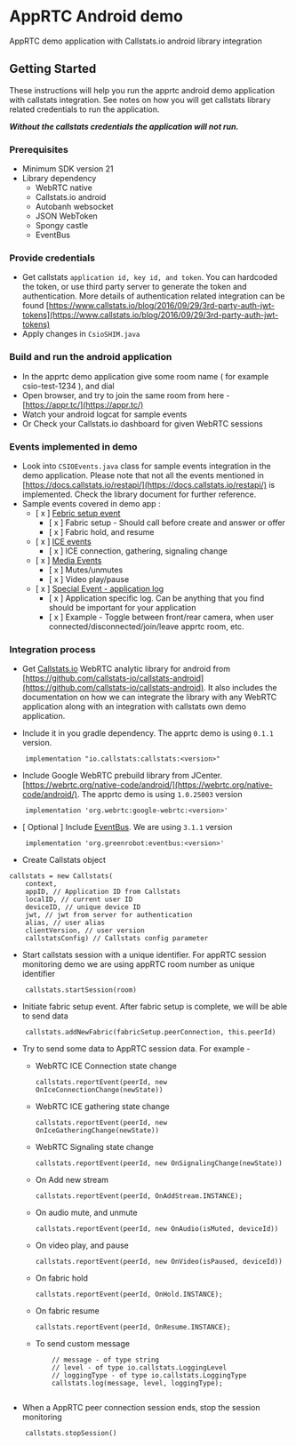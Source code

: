 # AppRTC Android demo 

AppRTC demo application with Callstats.io android library integration

## Getting Started

These instructions will help you run the apprtc android demo application with callstats integration. See notes on how you will get
callstats library related credentials to run the application. 

***Without the callstats credentials the application will not run.***

### Prerequisites

- Minimum SDK version 21
- Library dependency 
    - WebRTC native 
    - Callstats.io android 
    - Autobanh websocket
    - JSON WebToken
    - Spongy castle
    - EventBus
 
### Provide credentials

- Get callstats ``` application id, key id, and token ```. You can hardcoded the token, or use third party server to generate the token and authentication. More 
details of authentication related integration can be found [https://www.callstats.io/blog/2016/09/29/3rd-party-auth-jwt-tokens](https://www.callstats.io/blog/2016/09/29/3rd-party-auth-jwt-tokens) 
- Apply changes in ```CsioSHIM.java```

### Build and run the android application 

- In the apprtc demo application give some room name ( for example csio-test-1234 ), and dial
- Open browser, and try to join the same room from here - [https://appr.tc/](https://appr.tc/)
- Watch your android logcat for sample events
- Or Check your Callstats.io dashboard for given WebRTC sessions


### Events implemented in demo
- Look into ```CSIOEvents.java``` class for sample events integration in the demo application. Please note that not all the events mentioned in [https://docs.callstats.io/restapi/](https://docs.callstats.io/restapi/) is implemented. Check the library document for further reference.
- Sample events covered in demo app :
    - [ x ] [Febric setup event ](https://docs.callstats.io/restapi/#tag/Fabric-Events)
        - [ x ] Fabric setup - Should call before create and answer or offer
        - [ x ] Fabric hold, and resume
    - [ x ] [ICE events ](https://docs.callstats.io/restapi/#tag/ICE-Events)
        - [ x ] ICE connection, gathering, signaling change
    - [ x ] [Media Events](https://docs.callstats.io/restapi/#tag/Media-Events)
        - [ x ] Mutes/unmutes
        - [ x ] Video play/pause
    - [ x ] [Special Event - application log ](https://docs.callstats.io/restapi/#tag/special-events)
        - [ x ] Application specific log. Can be anything that you find should be important for your application
        - [ x ] Example - Toggle between front/rear camera, when user connected/disconnected/join/leave apprtc room, etc.
        
        
### Integration process

- Get [Callstats.io](https://www.callstats.io/) WebRTC analytic library for android from [https://github.com/callstats-io/callstats-android](https://github.com/callstats-io/callstats-android). It also includes the documentation 
on how we can integrate the library with any WebRTC application along with an integration with callstats own demo application. 

- Include it in you gradle dependency. The apprtc demo is using ```0.1.1``` version.

```
    implementation "io.callstats:callstats:<version>"
```

- Include Google WebRTC prebuild library from JCenter. [https://webrtc.org/native-code/android/](https://webrtc.org/native-code/android/). The apprtc demo is using ```1.0.25003``` version

```
    implementation 'org.webrtc:google-webrtc:<version>'
```

- [ Optional ] Include [EventBus](https://github.com/greenrobot/EventBus). We are using ```3.1.1``` version

```
    implementation 'org.greenrobot:eventbus:<version>'
```

- Create Callstats object 

```
callstats = new Callstats(
    context,
    appID, // Application ID from Callstats
    localID, // current user ID
    deviceID, // unique device ID
    jwt, // jwt from server for authentication
    alias, // user alias
    clientVersion, // user version
    callstatsConfig) // Callstats config parameter 
``` 

- Start callstats session with a unique identifier. For appRTC session monitoring demo we are using appRTC room number as unique identifier

```
    callstats.startSession(room)
```

- Initiate fabric setup event. After fabric setup is complete, we will be able to send data
```
    callstats.addNewFabric(fabricSetup.peerConnection, this.peerId)
```

- Try to send some data to AppRTC session data. For example -
    - WebRTC ICE Connection state change
        
        ```
        callstats.reportEvent(peerId, new OnIceConnectionChange(newState))
        ```
    - WebRTC ICE gathering state change
    
        ```
        callstats.reportEvent(peerId, new OnIceGatheringChange(newState))
        ```
        
    - WebRTC Signaling state change 
        
        ```
        callstats.reportEvent(peerId, new OnSignalingChange(newState))
        ```
    - On Add new stream 
        ```
        callstats.reportEvent(peerId, OnAddStream.INSTANCE);
        ```
    - On audio mute, and unmute
        ```
        callstats.reportEvent(peerId, new OnAudio(isMuted, deviceId))
        ```
    - On video play, and pause
        ```
        callstats.reportEvent(peerId, new OnVideo(isPaused, deviceId))
        ```
    - On fabric hold
        ```
        callstats.reportEvent(peerId, OnHold.INSTANCE);
        ```
    - On fabric resume
        ```
        callstats.reportEvent(peerId, OnResume.INSTANCE);
        ```
    - To send custom message
        ```
            // message - of type string
            // level - of type io.callstats.LoggingLevel
            // loggingType - of type io.callstats.LoggingType
            callstats.log(message, level, loggingType);
            
        ```

- When a AppRTC peer connection session ends, stop the session monitoring
```
    callstats.stopSession()
```

 